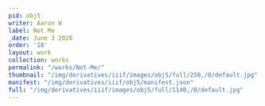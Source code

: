 ```yaml
---
pid: obj5
writer: Aaron W
label: Not Me
_date: June 3 2020
order: '18'
layout: work
collection: works
permalink: "/works/Not-Me/"
thumbnail: "/img/derivatives/iiif/images/obj5/full/250,/0/default.jpg"
manifest: "/img/derivatives/iiif/obj5/manifest.json"
full: "/img/derivatives/iiif/images/obj5/full/1140,/0/default.jpg"
---
```

